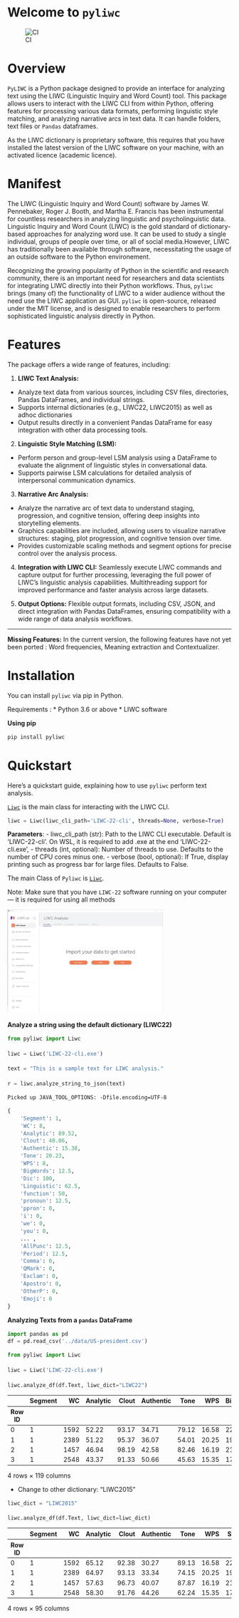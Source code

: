 # Welcome to `pyliwc`


<!-- WARNING: THIS FILE WAS AUTOGENERATED! DO NOT EDIT! -->

<figure>
<img
src="https://github.com/camille1/pyliwc/actions/workflows/test.yaml/badge.svg"
alt="CI" />
<figcaption aria-hidden="true">CI</figcaption>
</figure>

# Overview

`PyLIWC` is a Python package designed to provide an interface for
analyzing text using the LIWC (Linguistic Inquiry and Word Count) tool.
This package allows users to interact with the LIWC CLI from within
Python, offering features for processing various data formats,
performing linguistic style matching, and analyzing narrative arcs in
text data. It can handle folders, text files or `Pandas` dataframes.

As the LIWC dictionary is proprietary software, this requires that you
have installed the latest version of the LIWC software on your machine,
with an activated licence (academic licence).

# Manifest

The LIWC (Linguistic Inquiry and Word Count) software by James W.
Pennebaker, Roger J. Booth, and Martha E. Francis has been instrumental
for countless researchers in analyzing linguistic and psycholinguistic
data. Linguistic Inquiry and Word Count (LIWC) is the gold standard of
dictionary-based approaches for analyzing word use. It can be used to
study a single individual, groups of people over time, or all of social
media.However, LIWC has traditionally been available through software,
necessitating the usage of an outside software to the Python
environement.

Recognizing the growing popularity of Python in the scientific and
research community, there is an important need for researchers and data
scientists for integrating LIWC directly into their Python workflows.
Thus, `pyliwc` brings (many of) the functionality of LIWC to a wider
audience without the need use the LIWC application as GUI. `pyliwc` is
open-source, released under the MIT license, and is designed to enable
researchers to perform sophisticated linguistic analysis directly in
Python.

# Features

The package offers a wide range of features, including:

1.  **LIWC Text Analysis:**

- Analyze text data from various sources, including CSV files,
  directories, Pandas DataFrames, and individual strings.
- Supports internal dictionaries (e.g., LIWC22, LIWC2015) as well as
  adhoc dictionaries
- Output results directly in a convenient Pandas DataFrame for easy
  integration with other data processing tools.

2.  **Linguistic Style Matching (LSM):**

- Perform person and group-level LSM analysis using a DataFrame to
  evaluate the alignment of linguistic styles in conversational data.
- Supports pairwise LSM calculations for detailed analysis of
  interpersonal communication dynamics.

3.  **Narrative Arc Analysis:**

- Analyze the narrative arc of text data to understand staging,
  progression, and cognitive tension, offering deep insights into
  storytelling elements.
- Graphics capabilities are included, allowing users to visualize
  narrative structures: staging, plot progression, and cognitive tension
  over time.
- Provides customizable scaling methods and segment options for precise
  control over the analysis process.

4.  **Integration with LIWC CLI:** Seamlessly execute LIWC commands and
    capture output for further processing, leveraging the full power of
    LIWC’s linguistic analysis capabilities. Multithreading support for
    improved performance and faster analysis across large datasets.

5.  **Output Options:** Flexible output formats, including CSV, JSON,
    and direct integration with Pandas DataFrames, ensuring
    compatibility with a wide range of data analysis workflows.

------------------------------------------------------------------------

**Missing Features:** In the current version, the following features
have not yet been ported : Word frequencies, Meaning extraction and
Contextualizer.

# Installation

You can install `pyliwc` via pip in Python.

Requirements : \* Python 3.6 or above \* LIWC software

**Using pip**

``` sh
pip install pyliwc
```

# Quickstart

Here’s a quickstart guide, explaining how to use `pyliwc` perform text
analysis.

[`Liwc`](https://camille1.github.io/pyliwc/core.html#liwc) is the main
class for interacting with the LIWC CLI.

``` python
liwc = Liwc(liwc_cli_path='LIWC-22-cli', threads=None, verbose=True) 
```

**Parameters**: - liwc_cli_path (str): Path to the LIWC CLI executable.
Default is ‘LIWC-22-cli’. On WSL, it is required to add .exe at the end
‘LIWC-22-cli.exe’, - threads (int, optional): Number of threads to use.
Defaults to the number of CPU cores minus one. - verbose (bool,
optional): If True, display printing such as progress bar for large
files. Defaults to False.

The main Class of `Pyliwc` is
[`Liwc`](https://camille1.github.io/pyliwc/core.html#liwc).

<div class="alert alert-info">

Note: Make sure that you have `LIWC-22` software running on your
computer — it is required for using all methods

</div>

<!-- ![liwc22_interface.jpg](images/liwc22_interface.jpg) -->

<img src="./nbs/images/liwc22_interface.jpg" width="350">

**Analyze a string using the default dictionary (LIWC22)**

``` python
from pyliwc import Liwc

liwc = Liwc('LIWC-22-cli.exe')

text = "This is a sample text for LIWC analysis."

r = liwc.analyze_string_to_json(text)
```

    Picked up JAVA_TOOL_OPTIONS: -Dfile.encoding=UTF-8

``` python
{
    'Segment': 1,
    'WC': 8,
    'Analytic': 89.52,
    'Clout': 40.06,
    'Authentic': 15.38,
    'Tone': 20.23,
    'WPS': 8,
    'BigWords': 12.5,
    'Dic': 100,
    'Linguistic': 62.5,
    'function': 50,
    'pronoun': 12.5,
    'ppron': 0,
    'i': 0,
    'we': 0,
    'you': 0,
    ... ,
    'AllPunc': 12.5,
    'Period': 12.5,
    'Comma': 0,
    'QMark': 0,
    'Exclam': 0,
    'Apostro': 0,
    'OtherP': 0,
    'Emoji': 0
}

```

**Analyzing Texts from a `pandas` DataFrame**

``` python
import pandas as pd
df = pd.read_csv('../data/US-president.csv')
```

``` python
from pyliwc import Liwc

liwc = Liwc('LIWC-22-cli.exe')

liwc.analyze_df(df.Text, liwc_dict="LIWC22")
```

<div>
<style scoped>
    .dataframe tbody tr th:only-of-type {
        vertical-align: middle;
    }
&#10;    .dataframe tbody tr th {
        vertical-align: top;
    }
&#10;    .dataframe thead th {
        text-align: right;
    }
</style>

<table class="dataframe" data-quarto-postprocess="true" data-border="1">
<thead>
<tr style="text-align: right;">
<th data-quarto-table-cell-role="th"></th>
<th data-quarto-table-cell-role="th">Segment</th>
<th data-quarto-table-cell-role="th">WC</th>
<th data-quarto-table-cell-role="th">Analytic</th>
<th data-quarto-table-cell-role="th">Clout</th>
<th data-quarto-table-cell-role="th">Authentic</th>
<th data-quarto-table-cell-role="th">Tone</th>
<th data-quarto-table-cell-role="th">WPS</th>
<th data-quarto-table-cell-role="th">BigWords</th>
<th data-quarto-table-cell-role="th">Dic</th>
<th data-quarto-table-cell-role="th">Linguistic</th>
<th data-quarto-table-cell-role="th">...</th>
<th data-quarto-table-cell-role="th">nonflu</th>
<th data-quarto-table-cell-role="th">filler</th>
<th data-quarto-table-cell-role="th">AllPunc</th>
<th data-quarto-table-cell-role="th">Period</th>
<th data-quarto-table-cell-role="th">Comma</th>
<th data-quarto-table-cell-role="th">QMark</th>
<th data-quarto-table-cell-role="th">Exclam</th>
<th data-quarto-table-cell-role="th">Apostro</th>
<th data-quarto-table-cell-role="th">OtherP</th>
<th data-quarto-table-cell-role="th">Emoji</th>
</tr>
<tr>
<th data-quarto-table-cell-role="th">Row ID</th>
<th data-quarto-table-cell-role="th"></th>
<th data-quarto-table-cell-role="th"></th>
<th data-quarto-table-cell-role="th"></th>
<th data-quarto-table-cell-role="th"></th>
<th data-quarto-table-cell-role="th"></th>
<th data-quarto-table-cell-role="th"></th>
<th data-quarto-table-cell-role="th"></th>
<th data-quarto-table-cell-role="th"></th>
<th data-quarto-table-cell-role="th"></th>
<th data-quarto-table-cell-role="th"></th>
<th data-quarto-table-cell-role="th"></th>
<th data-quarto-table-cell-role="th"></th>
<th data-quarto-table-cell-role="th"></th>
<th data-quarto-table-cell-role="th"></th>
<th data-quarto-table-cell-role="th"></th>
<th data-quarto-table-cell-role="th"></th>
<th data-quarto-table-cell-role="th"></th>
<th data-quarto-table-cell-role="th"></th>
<th data-quarto-table-cell-role="th"></th>
<th data-quarto-table-cell-role="th"></th>
<th data-quarto-table-cell-role="th"></th>
</tr>
</thead>
<tbody>
<tr>
<td data-quarto-table-cell-role="th">0</td>
<td>1</td>
<td>1592</td>
<td>52.22</td>
<td>93.17</td>
<td>34.71</td>
<td>79.12</td>
<td>16.58</td>
<td>22.49</td>
<td>91.21</td>
<td>66.46</td>
<td>...</td>
<td>0</td>
<td>0</td>
<td>14.20</td>
<td>5.97</td>
<td>6.53</td>
<td>0.06</td>
<td>0</td>
<td>0.63</td>
<td>1.01</td>
<td>0</td>
</tr>
<tr>
<td data-quarto-table-cell-role="th">1</td>
<td>1</td>
<td>2389</td>
<td>51.22</td>
<td>95.37</td>
<td>36.07</td>
<td>54.01</td>
<td>20.25</td>
<td>19.21</td>
<td>90.37</td>
<td>68.48</td>
<td>...</td>
<td>0</td>
<td>0</td>
<td>12.98</td>
<td>5.11</td>
<td>6.20</td>
<td>0.00</td>
<td>0</td>
<td>0.54</td>
<td>1.13</td>
<td>0</td>
</tr>
<tr>
<td data-quarto-table-cell-role="th">2</td>
<td>1</td>
<td>1457</td>
<td>46.94</td>
<td>98.19</td>
<td>42.58</td>
<td>82.46</td>
<td>16.19</td>
<td>21.89</td>
<td>91.08</td>
<td>66.78</td>
<td>...</td>
<td>0</td>
<td>0</td>
<td>15.31</td>
<td>6.18</td>
<td>7.28</td>
<td>0.00</td>
<td>0</td>
<td>0.75</td>
<td>1.10</td>
<td>0</td>
</tr>
<tr>
<td data-quarto-table-cell-role="th">3</td>
<td>1</td>
<td>2548</td>
<td>43.37</td>
<td>91.33</td>
<td>50.66</td>
<td>45.63</td>
<td>15.35</td>
<td>17.39</td>
<td>93.21</td>
<td>71.15</td>
<td>...</td>
<td>0</td>
<td>0</td>
<td>19.66</td>
<td>6.28</td>
<td>9.11</td>
<td>0.39</td>
<td>0</td>
<td>1.69</td>
<td>2.20</td>
<td>0</td>
</tr>
</tbody>
</table>

<p>4 rows × 119 columns</p>
</div>

- Change to other dictionary: “LIWC2015”

``` python
liwc_dict = "LIWC2015" 

liwc.analyze_df(df.Text, liwc_dict=liwc_dict)
```

<div>
<style scoped>
    .dataframe tbody tr th:only-of-type {
        vertical-align: middle;
    }
&#10;    .dataframe tbody tr th {
        vertical-align: top;
    }
&#10;    .dataframe thead th {
        text-align: right;
    }
</style>

<table class="dataframe" data-quarto-postprocess="true" data-border="1">
<thead>
<tr style="text-align: right;">
<th data-quarto-table-cell-role="th"></th>
<th data-quarto-table-cell-role="th">Segment</th>
<th data-quarto-table-cell-role="th">WC</th>
<th data-quarto-table-cell-role="th">Analytic</th>
<th data-quarto-table-cell-role="th">Clout</th>
<th data-quarto-table-cell-role="th">Authentic</th>
<th data-quarto-table-cell-role="th">Tone</th>
<th data-quarto-table-cell-role="th">WPS</th>
<th data-quarto-table-cell-role="th">Sixltr</th>
<th data-quarto-table-cell-role="th">Dic</th>
<th data-quarto-table-cell-role="th">function</th>
<th data-quarto-table-cell-role="th">...</th>
<th data-quarto-table-cell-role="th">Colon</th>
<th data-quarto-table-cell-role="th">SemiC</th>
<th data-quarto-table-cell-role="th">QMark</th>
<th data-quarto-table-cell-role="th">Exclam</th>
<th data-quarto-table-cell-role="th">Dash</th>
<th data-quarto-table-cell-role="th">Quote</th>
<th data-quarto-table-cell-role="th">Apostro</th>
<th data-quarto-table-cell-role="th">Parenth</th>
<th data-quarto-table-cell-role="th">OtherP</th>
<th data-quarto-table-cell-role="th">Emoji</th>
</tr>
<tr>
<th data-quarto-table-cell-role="th">Row ID</th>
<th data-quarto-table-cell-role="th"></th>
<th data-quarto-table-cell-role="th"></th>
<th data-quarto-table-cell-role="th"></th>
<th data-quarto-table-cell-role="th"></th>
<th data-quarto-table-cell-role="th"></th>
<th data-quarto-table-cell-role="th"></th>
<th data-quarto-table-cell-role="th"></th>
<th data-quarto-table-cell-role="th"></th>
<th data-quarto-table-cell-role="th"></th>
<th data-quarto-table-cell-role="th"></th>
<th data-quarto-table-cell-role="th"></th>
<th data-quarto-table-cell-role="th"></th>
<th data-quarto-table-cell-role="th"></th>
<th data-quarto-table-cell-role="th"></th>
<th data-quarto-table-cell-role="th"></th>
<th data-quarto-table-cell-role="th"></th>
<th data-quarto-table-cell-role="th"></th>
<th data-quarto-table-cell-role="th"></th>
<th data-quarto-table-cell-role="th"></th>
<th data-quarto-table-cell-role="th"></th>
<th data-quarto-table-cell-role="th"></th>
</tr>
</thead>
<tbody>
<tr>
<td data-quarto-table-cell-role="th">0</td>
<td>1</td>
<td>1592</td>
<td>65.12</td>
<td>92.38</td>
<td>30.27</td>
<td>89.13</td>
<td>16.58</td>
<td>22.49</td>
<td>89.38</td>
<td>53.33</td>
<td>...</td>
<td>0.38</td>
<td>0.38</td>
<td>0.06</td>
<td>0</td>
<td>0.00</td>
<td>0.25</td>
<td>0.63</td>
<td>0</td>
<td>0.00</td>
<td>0</td>
</tr>
<tr>
<td data-quarto-table-cell-role="th">1</td>
<td>1</td>
<td>2389</td>
<td>64.97</td>
<td>93.13</td>
<td>33.34</td>
<td>74.15</td>
<td>20.25</td>
<td>19.21</td>
<td>87.57</td>
<td>55.04</td>
<td>...</td>
<td>0.13</td>
<td>0.21</td>
<td>0.00</td>
<td>0</td>
<td>0.63</td>
<td>0.08</td>
<td>0.54</td>
<td>0</td>
<td>0.08</td>
<td>0</td>
</tr>
<tr>
<td data-quarto-table-cell-role="th">2</td>
<td>1</td>
<td>1457</td>
<td>57.63</td>
<td>96.73</td>
<td>40.07</td>
<td>87.87</td>
<td>16.19</td>
<td>21.89</td>
<td>87.99</td>
<td>53.12</td>
<td>...</td>
<td>0.55</td>
<td>0.34</td>
<td>0.00</td>
<td>0</td>
<td>0.07</td>
<td>0.14</td>
<td>0.75</td>
<td>0</td>
<td>0.00</td>
<td>0</td>
</tr>
<tr>
<td data-quarto-table-cell-role="th">3</td>
<td>1</td>
<td>2548</td>
<td>58.30</td>
<td>91.76</td>
<td>44.26</td>
<td>62.24</td>
<td>15.35</td>
<td>17.39</td>
<td>90.07</td>
<td>55.42</td>
<td>...</td>
<td>0.90</td>
<td>0.39</td>
<td>0.39</td>
<td>0</td>
<td>0.16</td>
<td>0.63</td>
<td>1.69</td>
<td>0</td>
<td>0.12</td>
<td>0</td>
</tr>
</tbody>
</table>

<p>4 rows × 95 columns</p>
</div>
